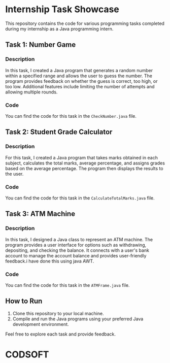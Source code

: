 # Internship Task Showcase

This repository contains the code for various programming tasks completed during my internship as a Java programming intern.

## Task 1: Number Game

### Description
In this task, I created a Java program that generates a random number within a specified range and allows the user to guess the number. The program provides feedback on whether the guess is correct, too high, or too low. Additional features include limiting the number of attempts and allowing multiple rounds.

### Code
You can find the code for this task in the `CheckNumber.java` file.

## Task 2: Student Grade Calculator

### Description
For this task, I created a Java program that takes marks obtained in each subject, calculates the total marks, average percentage, and assigns grades based on the average percentage. The program then displays the results to the user.

### Code
You can find the code for this task in the `CalculateTotalMarks.java` file.

## Task 3: ATM Machine

### Description
In this task, I designed a Java class to represent an ATM machine. The program provides a user interface for options such as withdrawing, depositing, and checking the balance. It connects with a user's bank account to manage the account balance and provides user-friendly feedback.i have done this using java AWT.

### Code
You can find the code for this task in the `ATMFrame.java` file.

## How to Run

1. Clone this repository to your local machine.
2. Compile and run the Java programs using your preferred Java development environment.

Feel free to explore each task and provide feedback. 
# CODSOFT

